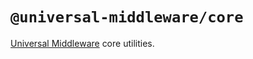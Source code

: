 # `@universal-middleware/core`

[Universal Middleware](https://github.com/magne4000/universal-middleware) core utilities.
